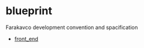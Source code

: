 # blueprint
 Farakavco development convention and spacification
  
 * [front_end](https://github.com/farakavco/blueprint/tree/master/front_end)
